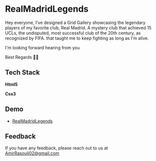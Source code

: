 # RealMadridLegends

Hey everyone, I've designed a Grid Gallery showcasing the legendary players of my favorite club, Real Madrid. A mystery club that achieved 15 UCLs, the undisputed, most successful club of the 20th century, as recognized by FIFA. that taught me to keep fighting as long as I'm alive.

I'm looking forward hearing from you

Best Regards 🙌🏼

## Tech Stack

**Html5**

**Css3**

## Demo

- [RealMadridLegends](https://amirrasouli-web.github.io/Project02-GridGallery/)

## Feedback

If you have any feedback, please reach out to us at AmirRasouli02@gmail.com
